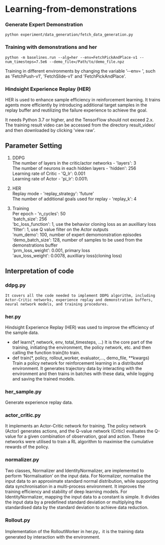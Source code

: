 # Learning-from-demonstrations

### Generate Expert Demonstration 
 ```
 python experiment/data_generation/fetch_data_generation.py
 ```
### Training with demonstrations and her
```
python -m baselines.run --alg=her --env=FetchPickAndPlace-v1 --num_timesteps=7.5e6 --demo_file=/Path/to/demo_file.npz
```
Training in different environments by changing the variable ’--env= ', such as 'FetchPush-v1', 'FetchSlide-v1' and 'FetchPickAndPlace'.

### Hindsight Experience Replay (HER) 
HER is used to enhance sample efficiency in reinforcement learning. It trains agents more efficiently by introducing additional target samples in the replay buffer and reutilizing the failure experience to achieve the goal.

It needs Python 3.7 or higher, and the TensorFlow should not exceed 2.x. The training result video can be accessed from the directory result_video/ and then downloaded by clicking 'view raw'.

## Parameter Setting
1. DDPG\
    The number of layers in the critic/actor networks - 'layers': 3\
    The number of neurons in each hidden layers - 'hidden': 256\
    Learning rate of Critic - 'Q_lr': 0.001\
    Learning rate of Actor - 'pi_lr': 0.001\
   
2. HER\
    Replay mode - 'replay_strategy': 'future'\
    The number of additional goals used for replay - 'replay_k': 4
   
3. Training\
    Per epoch - 'n_cycles': 50\
    'batch_size': 256\
    'bc_loss_function': 1, use the behavior cloning loss as an auxilliary loss\
    'filter': 1, use Q value filter on the Actor outputs\
    'num_demo': 100, number of expert demomonstration episodes\
    'demo_batch_size': 128, number of samples to be used from the demonstrations buffer\
    'prm_loss_weight': 0.001, primary loss\
    'aux_loss_weight':  0.0078, auxilliary loss(cloning loss)

## Interpretation of code
### ddpg.py
    It covers all the code needed to implement DDPG algorithm, including Actor-Critic networks, experience replay and demonstration buffers, neural network models, and training procedures.
   
### her.py
   Hindsight Experience Replay (HER) was used to improve the efficiency of the sample data.
   - def learn(*, network, env, total_timesteps, ...)
     It is the core part of the training, initiating the environment, the policy network, etc. and then calling the function train()to train.
   - def train(*, policy, rollout_worker, evaluator,..., demo_file, **kwargs)
     Train a policy network for reinforcement learning in a distributed environment. It generates trajectory data by interacting with the environment and then trains in batches with these data, while logging and saving the trained models.

### her_sample.py
   Generate experience replay data.
  
### actor_critic.py
   It implements an Actor-Critic network for training. The policy network (Actor) generates actions, and the Q-value network (Critic) evaluates the Q-value for a given combination of observation, goal and action. These networks were utilised to train a RL algorithm to maximise the cumulative rewards of the policy.

### normalizer.py
   Two classes, Normalizer and IdentityNormalizer, are implemented to perform ‘Normalisation’ on the input data. 
   For Normalizer, normalise the input data to an approximate standard normal distribution, while supporting data synchronisation in a multi-process environment. It improves the training efficiency and stability of deep learning models. 
   For IdentityNormalizer, mapping the input data to a constant is simple. It divides the input data by a predefined standard deviation or multiplying the standardised data by the standard deviation to achieve data reduction.

### Rollout.py
   Implementation of the RolloutWorker in her.py，it is the training data generated by interaction with the environment.






   
